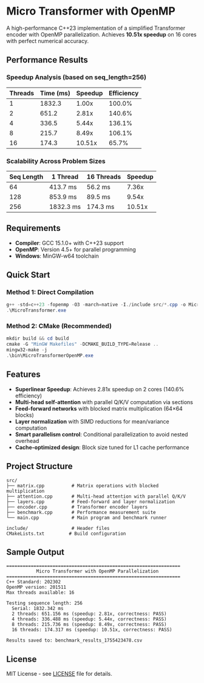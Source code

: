 # Micro Transformer with OpenMP

A high-performance C++23 implementation of a simplified Transformer encoder with OpenMP parallelization. Achieves **10.51x speedup** on 16 cores with perfect numerical accuracy.

## Performance Results

### Speedup Analysis (based on seq_length=256)

| Threads | Time (ms) | Speedup | Efficiency |
| ------- | --------- | ------- | ---------- |
| 1       | 1832.3    | 1.00x   | 100.0%     |
| 2       | 651.2     | 2.81x   | 140.6%     |
| 4       | 336.5     | 5.44x   | 136.1%     |
| 8       | 215.7     | 8.49x   | 106.1%     |
| 16      | 174.3     | 10.51x  | 65.7%      |

### Scalability Across Problem Sizes

| Seq Length | 1 Thread  | 16 Threads | Speedup |
| ---------- | --------- | ---------- | ------- |
| 64         | 413.7 ms  | 56.2 ms    | 7.36x   |
| 128        | 853.9 ms  | 89.5 ms    | 9.54x   |
| 256        | 1832.3 ms | 174.3 ms   | 10.51x  |


## Requirements

- **Compiler**: GCC 15.1.0+ with C++23 support
- **OpenMP**: Version 4.5+ for parallel programming
- **Windows**: MinGW-w64 toolchain

## Quick Start

### Method 1: Direct Compilation
```powershell
g++ -std=c++23 -fopenmp -O3 -march=native -I./include src/*.cpp -o MicroTransformer.exe
.\MicroTransformer.exe
```

### Method 2: CMake (Recommended)
```powershell
mkdir build && cd build
cmake -G "MinGW Makefiles" -DCMAKE_BUILD_TYPE=Release ..
mingw32-make -j
.\bin\MicroTransformerOpenMP.exe
```

## Features

- **Superlinear Speedup**: Achieves 2.81x speedup on 2 cores (140.6% efficiency)  
- **Multi-head self-attention** with parallel Q/K/V computation via sections
- **Feed-forward networks** with blocked matrix multiplication (64×64 blocks)
- **Layer normalization** with SIMD reductions for mean/variance computation
- **Smart parallelism control**: Conditional parallelization to avoid nested overhead
- **Cache-optimized design**: Block size tuned for L1 cache performance

## Project Structure

```
src/
├── matrix.cpp          # Matrix operations with blocked multiplication
├── attention.cpp       # Multi-head attention with parallel Q/K/V
├── layers.cpp          # Feed-forward and layer normalization  
├── encoder.cpp         # Transformer encoder layers
├── benchmark.cpp       # Performance measurement suite
└── main.cpp            # Main program and benchmark runner

include/                # Header files
CMakeLists.txt         # Build configuration
```

## Sample Output

```
================================================================
           Micro Transformer with OpenMP Parallelization
================================================================
C++ Standard: 202302
OpenMP version: 201511
Max threads available: 16

Testing sequence length: 256
  Serial: 1832.342 ms
  2 threads: 651.156 ms (speedup: 2.81x, correctness: PASS)
  4 threads: 336.488 ms (speedup: 5.44x, correctness: PASS)
  8 threads: 215.736 ms (speedup: 8.49x, correctness: PASS)
  16 threads: 174.317 ms (speedup: 10.51x, correctness: PASS)

Results saved to: benchmark_results_1755423478.csv
```

## License

MIT License - see [LICENSE](LICENSE) file for details.
